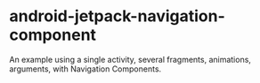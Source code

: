# android-jetpack-navigation-component

An example using a single activity, several fragments, animations, arguments, with Navigation Components. 
